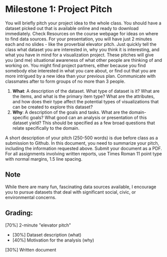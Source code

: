 # Milestone 1: Project Pitch
You will briefly pitch your project idea to the whole class. You should have a dataset picked out that is available online and ready to download immediately. Check Resources on the course webpage for ideas on where to find data sources. For your presentation, you will have just 2 minutes each and no slides - like the proverbial elevator pitch. Just quickly tell the class what dataset you are interested in, why you think it is interesting, and what you have in mind for a visualization project. These pitches will give you (and me) situational awareness of what other people are thinking of and working on. You might find project partners, either because you find somebody else interested in what you care about, or find out that you are more intrigued by a new idea than your previous plan. Communicate with classmates after to form groups of no more than 3 people.

1. **What**: A description of the dataset. What type of dataset is it? What are the items, and what is the primary item type? What are the attributes, and how does their type affect the potential types of visualizations that can be created to explore this dataset?
1. **Why**: A description of the goals and tasks. What are the domain-specific goals? What good can an analysis or presentation of this dataset yield? This should be specified as a few broad questions that relate specifically to the domain. 

A short description of your pitch (250-500 words) is due before class as a submission to Github. In this document, you need to summarize your pitch, including the information requested above. Submit your document as a PDF. For all assignments involving written reports, use Times Roman 11 point type with normal margins, 1.5 line spacing. 

## Note
While there are many fun, fascinating data sources available, I encourage you to pursue datasets that deal with significant social, civic, or environmental concerns.

## Grading: 
[70%] 2-minute "elevator pitch"
- [30%] Dataset description (what)
- [40%] Motivation for the analysis (why)

[30%] Written document